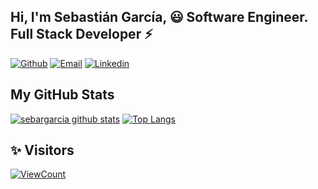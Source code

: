 <!-- Your title -->
## Hi, I'm Sebastián García, 😃 Software Engineer. Full Stack Developer ⚡️

[![Github](https://img.shields.io/badge/-Github-000?style=flat&logo=Github&logoColor=white)](https://github.com/sebargarcia)
[![Email](https://img.shields.io/badge/Gmail-D14836?style=flat-square&logo=gmail&logoColor=white)](mailto:sebargarcia@gmail.com)
[![Linkedin](https://img.shields.io/badge/-Linkedin-blue?style=flat-square&logo=linkedin&logoColor=white&link=https://www.linkedin.com/in/sebargarcia/)](https://www.linkedin.com/in/sebargarcia/)
&nbsp;
## My GitHub Stats

[![sebargarcia github stats](https://github-readme-stats.vercel.app/api?username=sebargarcia&count_private=true&theme=dracula&show_icons=true&hide=stars)](https://github.com/anuraghazra/github-readme-stats)
[![Top Langs](https://github-readme-stats.vercel.app/api/top-langs/?username=sebargarcia&count_private=true&theme=dracula&show_icons=true&layout=compact)](https://github.com/anuraghazra/github-readme-stats)

## ✨ Visitors
[![ViewCount](https://views.whatilearened.today/views/github/sebargarcia/ismlhbb.svg?cache=remove)](#)
